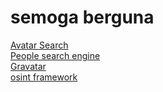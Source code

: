 # semoga berguna 
<a href="https://avatarapi.com/">Avatar Search</a>
<br />
<a href="https://webmii.com/">People search engine</a>
<br />
<a href="https://gravatar.com/site/check/">Gravatar</a>
<br />
<a href="https://osintframework.com/">osint framework</a>
